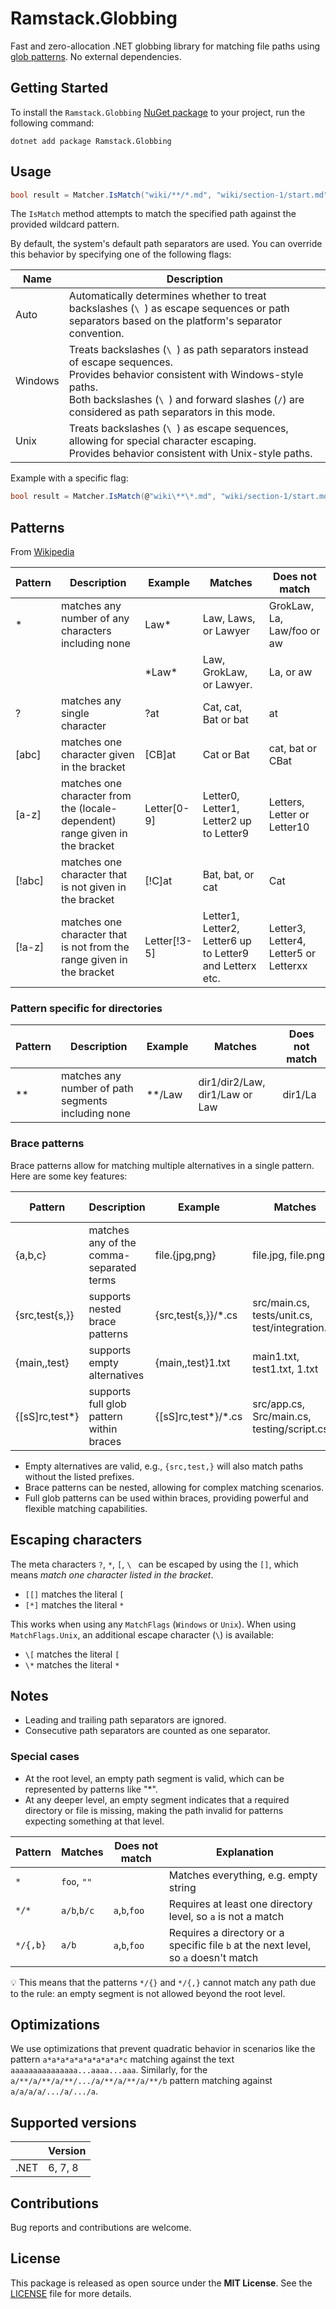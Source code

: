 # Ramstack.Globbing

Fast and zero-allocation .NET globbing library for matching file paths using [glob patterns](https://en.wikipedia.org/wiki/Glob_(programming)).
No external dependencies.

## Getting Started

To install the `Ramstack.Globbing` [NuGet package](https://www.nuget.org/packages/Ramstack.Globbing) to your project, run the following command:
```console
dotnet add package Ramstack.Globbing
```

## Usage

```csharp
bool result = Matcher.IsMatch("wiki/**/*.md", "wiki/section-1/start.md");
```
The `IsMatch` method attempts to match the specified path against the provided wildcard pattern.

By default, the system's default path separators are used. You can override this behavior by specifying one of the following flags:

| Name    | Description                                                                                                                                                                                                                              |
|---------|------------------------------------------------------------------------------------------------------------------------------------------------------------------------------------------------------------------------------------------|
| Auto    | Automatically determines whether to treat backslashes (`\ `) as escape sequences or path separators based on the platform's separator convention.                                                                                        |
| Windows | Treats backslashes (`\ `) as path separators instead of escape sequences.<br>Provides behavior consistent with Windows-style paths.<br>Both backslashes (`\ `) and forward slashes (`/`) are considered as path separators in this mode. |
| Unix    | Treats backslashes (`\ `) as escape sequences, allowing for special character escaping.<br>Provides behavior consistent with Unix-style paths.                                                                                           |

Example with a specific flag:
```csharp
bool result = Matcher.IsMatch(@"wiki\**\*.md", "wiki/section-1/start.md", MatchFlags.Windows);
```

## Patterns
From [Wikipedia](https://en.wikipedia.org/wiki/Glob_(programming)#Syntax)

| Pattern | Description                                                                  | Example      | Matches                                                  | Does not match                        |
|---------|------------------------------------------------------------------------------|--------------|----------------------------------------------------------|---------------------------------------|
| *       | matches any number of any characters including none                          | Law*         | Law, Laws, or Lawyer                                     | GrokLaw, La, Law/foo or aw            |
|         |                                                                              | \*Law\*      | Law, GrokLaw, or Lawyer.                                 | La, or aw                             |
| ?       | matches any single character                                                 | ?at          | Cat, cat, Bat or bat                                     | at                                    |
| [abc]   | matches one character given in the bracket                                   | [CB]at       | Cat or Bat                                               | cat, bat or CBat                      |
| [a-z]   | matches one character from the (locale-dependent) range given in the bracket | Letter[0-9]  | Letter0, Letter1, Letter2 up to Letter9                  | Letters, Letter or Letter10           |
| [!abc]  | matches one character that is not given in the bracket                       | [!C]at       | Bat, bat, or cat                                         | Cat                                   |
| [!a-z]  | matches one character that is not from the range given in the bracket        | Letter[!3-5] | Letter1, Letter2, Letter6 up to Letter9 and Letterx etc. | Letter3, Letter4, Letter5 or Letterxx |

### Pattern specific for directories

| Pattern | Description                                         | Example | Matches                        | Does not match |
|---------|-----------------------------------------------------|---------|--------------------------------|----------------|
| **      | matches any number of path segments including none  | **/Law  | dir1/dir2/Law, dir1/Law or Law | dir1/La        |

### Brace patterns

Brace patterns allow for matching multiple alternatives in a single pattern. Here are some key features:

| Pattern        | Description                              | Example             | Matches                                         | Does not match |
|----------------|------------------------------------------|---------------------|-------------------------------------------------|----------------|
| {a,b,c}        | matches any of the comma-separated terms | file.{jpg,png}      | file.jpg, file.png                              | file.gif       |
| {src,test{s,}} | supports nested brace patterns           | {src,test{s,}}/*.cs | src/main.cs, tests/unit.cs, test/integration.cs | doc/readme.cs  |
| {main,,test}   | supports empty alternatives              | {main,,test}1.txt   | main1.txt, test1.txt, 1.txt                     | file1.txt      |
| {[sS]rc,test*} | supports full glob pattern within braces | {[sS]rc,test*}/*.cs | src/app.cs, Src/main.cs, testing/script.cs      | lib/util.cs    |

* Empty alternatives are valid, e.g., `{src,test,}` will also match paths without the listed prefixes.
* Brace patterns can be nested, allowing for complex matching scenarios.
* Full glob patterns can be used within braces, providing powerful and flexible matching capabilities.

## Escaping characters

The meta characters `?`, `*`, `[`, `\ ` can be escaped by using the `[]`, which means *match one character listed in the bracket*.
* `[[]` matches the literal `[`
* `[*]` matches the literal `*`

This works when using any `MatchFlags` (`Windows` or `Unix`).
When using `MatchFlags.Unix`, an additional escape character (`\`) is available:
* `\[` matches the literal `[`
* `\*` matches the literal `*`

## Notes
* Leading and trailing path separators are ignored.
* Consecutive path separators are counted as one separator.

### Special cases
* At the root level, an empty path segment is valid, which can be represented by patterns like "*".
* At any deeper level, an empty segment indicates that a required directory or file is missing,
  making the path invalid for patterns expecting something at that level.

| Pattern  | Matches     | Does not match | Explanation                                                                         |
|----------|-------------|----------------|-------------------------------------------------------------------------------------|
| `*`      | `foo`, `""` |                | Matches everything, e.g. empty string                                               |
| `*/*`    | `a/b`,`b/c` | `a`,`b`,`foo`  | Requires at least one directory level, so `a` is not a match                        |
| `*/{,b}` | `a/b`       | `a`,`b`,`foo`  | Requires a directory or a specific file `b` at the next level, so `a` doesn't match |

:bulb: This means that the patterns `*/{}` and `*/{,}` cannot match any path due to the rule: an empty segment is not allowed beyond the root level.

## Optimizations
We use optimizations that prevent quadratic behavior in scenarios like the pattern `a*a*a*a*a*a*a*a*a*c`
matching against the text `aaaaaaaaaaaaaaa...aaaa...aaa`.
Similarly, for the `a/**/a/**/a/**/.../a/**/a/**/a/**/b` pattern matching against `a/a/a/a/.../a/.../a`.

## Supported versions

|      | Version |
|------|---------|
| .NET | 6, 7, 8 |

## Contributions

Bug reports and contributions are welcome.

## License
This package is released as open source under the **MIT License**. See the [LICENSE](LICENSE) file for more details.
